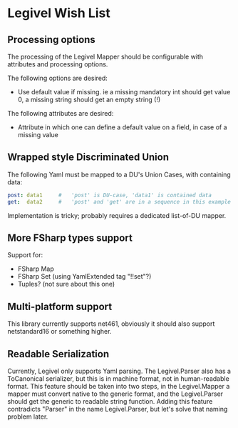 #   Legivel Wish List

##  Processing options

The processing of the Legivel Mapper should be configurable with attributes and processing options.

The following options are desired:

*   Use default value if missing. ie a missing mandatory int should get value 0, a missing string should get an empty string (!)

The following attributes are desired:

*   Attribute in which one can define a default value on a field, in case of a missing value


##  Wrapped style Discriminated Union

The following Yaml must be mapped to a DU's Union Cases, with containing data:
```yaml
post: data1     #   'post' is DU-case, 'data1' is contained data
get:  data2     #   'post' and 'get' are in a sequence in this example
```

Implementation is tricky; probably requires a dedicated list-of-DU mapper.


##  More FSharp types support

Support for:

*   FSharp Map
*   FSharp Set (using YamlExtended tag "!!set"?)
*   Tuples? (not sure about this one)


##  Multi-platform support

This library currently supports net461, obviously it should also support netstandard16 or something higher.


##  Readable Serialization

Currently, Legivel only supports Yaml parsing. The Legivel.Parser also has a ToCanonical serializer, but this
is in machine format, not in human-readable format. This feature should be taken into two steps,
in the Legivel.Mapper a mapper must convert native to the generic format, and the Legivel.Parser
should get the generic to readable string function. Adding this feature contradicts "Parser" in the name Legivel.Parser,
but let's solve that naming problem later.
